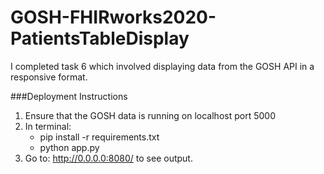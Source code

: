 # GOSH-FHIRworks2020-PatientsTableDisplay
I completed task 6 which involved displaying data from the GOSH API in a responsive format.

###Deployment Instructions
1. Ensure that the GOSH data is running on localhost port 5000
2. In terminal:
    - pip install -r requirements.txt
    - python app.py
3. Go to: http://0.0.0.0:8080/ to see output.